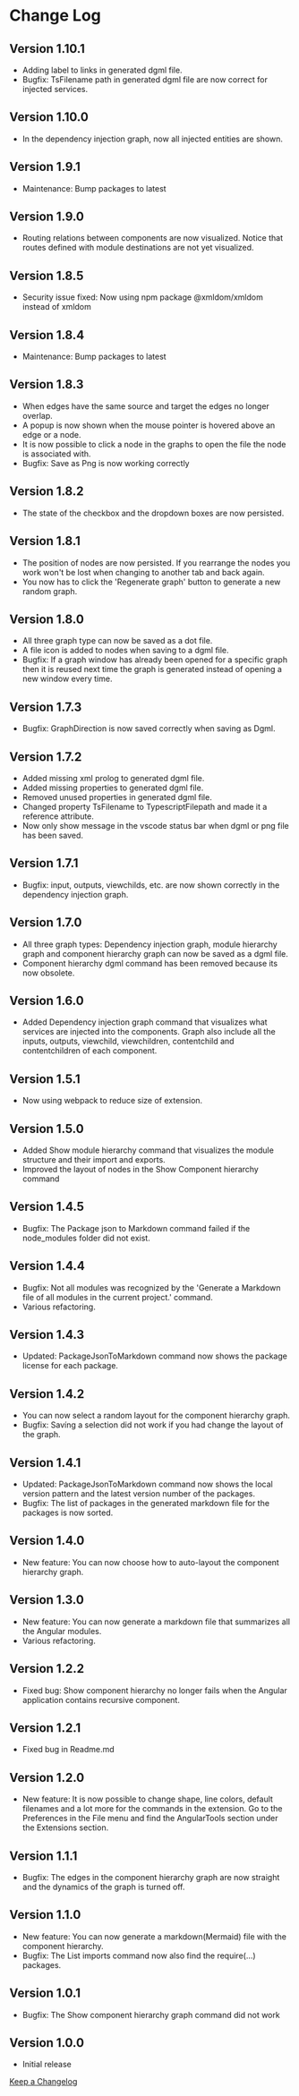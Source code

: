 # Change Log

## Version 1.10.1

- Adding label to links in generated dgml file.
- Bugfix: TsFilename path in generated dgml file are now correct for injected services.

## Version 1.10.0

- In the dependency injection graph, now all injected entities are shown.

## Version 1.9.1

- Maintenance: Bump packages to latest

## Version 1.9.0

- Routing relations between components are now visualized. Notice that routes defined with module destinations are not yet visualized.

## Version 1.8.5

- Security issue fixed: Now using npm package @xmldom/xmldom instead of xmldom

## Version 1.8.4

- Maintenance: Bump packages to latest

## Version 1.8.3

- When edges have the same source and target the edges no longer overlap.
- A popup is now shown when the mouse pointer is hovered above an edge or a node.
- It is now possible to click a node in the graphs to open the file the node is associated with.
- Bugfix: Save as Png is now working correctly

## Version 1.8.2

- The state of the checkbox and the dropdown boxes are now persisted.

## Version 1.8.1

- The position of nodes are now persisted. If you rearrange the nodes you work won't be lost when changing to another tab and back again.
- You now has to click the 'Regenerate graph' button to generate a new random graph.

## Version 1.8.0

- All three graph type can now be saved as a dot file.
- A file icon is added to nodes when saving to a dgml file.
- Bugfix: If a graph window has already been opened for a specific graph then it is reused next time the graph is generated instead of opening a new window every time.

## Version 1.7.3

- Bugfix: GraphDirection is now saved correctly when saving as Dgml.

## Version 1.7.2

- Added missing xml prolog to generated dgml file.
- Added missing properties to generated dgml file.
- Removed unused properties in generated dgml file.
- Changed property TsFilename to TypescriptFilepath and made it a reference attribute.
- Now only show message in the vscode status bar when dgml or png file has been saved.

## Version 1.7.1

- Bugfix: input, outputs, viewchilds, etc. are now shown correctly in the dependency injection graph.

## Version 1.7.0

- All three graph types: Dependency injection graph, module hierarchy graph and component hierarchy graph can now be saved as a dgml file.
- Component hierarchy dgml command has been removed because its now obsolete.

## Version 1.6.0

- Added Dependency injection graph command that visualizes what services are injected into the components. Graph also include all the inputs, outputs, viewchild, viewchildren, contentchild and contentchildren of each component.

## Version 1.5.1

- Now using webpack to reduce size of extension.

## Version 1.5.0

- Added Show module hierarchy command that visualizes the module structure and their import and exports.
- Improved the layout of nodes in the Show Component hierarchy command

## Version 1.4.5

- Bugfix: The Package json to Markdown command failed if the node_modules folder did not exist.

## Version 1.4.4

- Bugfix: Not all modules was recognized by the 'Generate a Markdown file of all modules in the current project.' command.
- Various refactoring.

## Version 1.4.3

- Updated: PackageJsonToMarkdown command now shows the package license for each package.

## Version 1.4.2

- You can now select a random layout for the component hierarchy graph.
- Bugfix: Savíng a selection did not work if you had change the layout of the graph.

## Version 1.4.1

- Updated: PackageJsonToMarkdown command now shows the local version pattern and  the latest version number of the packages.
- Bugfix: The list of packages in the generated markdown file for the packages is now sorted.

## Version 1.4.0

- New feature: You can now choose how to auto-layout the component hierarchy graph.

## Version 1.3.0

- New feature: You can now generate a markdown file that summarizes all the Angular modules.
- Various refactoring.

## Version 1.2.2

- Fixed bug: Show component hierarchy no longer fails when the Angular application contains recursive component.

## Version 1.2.1

- Fixed bug in Readme.md

## Version 1.2.0

- New feature: It is now possible to change shape, line colors, default filenames and a lot more for the commands in the extension. Go to the Preferences in the File menu and find the AngularTools section under the Extensions section.

## Version 1.1.1

- Bugfix: The edges in the component hierarchy graph are now straight and the dynamics of the graph is turned off.

## Version 1.1.0

- New feature: You can now generate a markdown(Mermaid) file with the component hierarchy.
- Bugfix: The List imports command now also find the require(...) packages.

## Version 1.0.1

- Bugfix: The Show component hierarchy graph command did not work

## Version 1.0.0

- Initial release

[Keep a Changelog](http://keepachangelog.com/)
